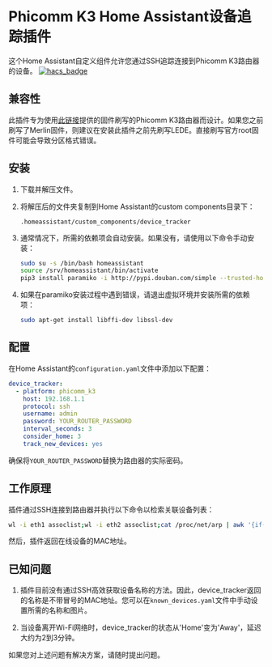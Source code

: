 # Phicomm K3 Home Assistant设备追踪插件

这个Home Assistant自定义组件允许您通过SSH追踪连接到Phicomm K3路由器的设备。
[![hacs_badge](https://img.shields.io/badge/HACS-Default-41BDF5.svg?style=for-the-badge)](https://github.com/hacs/integration)

## 兼容性

此插件专为使用[此链接](https://tbvv.net/posts/0101-k3)提供的固件刷写的Phicomm K3路由器而设计。如果您之前刷写了Merlin固件，则建议在安装此插件之前先刷写LEDE。直接刷写官方root固件可能会导致分区格式错误。

## 安装

1. 下载并解压文件。
2. 将解压后的文件夹复制到Home Assistant的custom components目录下：

    ```
    .homeassistant/custom_components/device_tracker
    ```

3. 通常情况下，所需的依赖项会自动安装。如果没有，请使用以下命令手动安装：

    ```bash
    sudo su -s /bin/bash homeassistant
    source /srv/homeassistant/bin/activate
    pip3 install paramiko -i http://pypi.douban.com/simple --trusted-host pypi.douban.com
    ```

4. 如果在paramiko安装过程中遇到错误，请退出虚拟环境并安装所需的依赖项：

    ```bash
    sudo apt-get install libffi-dev libssl-dev
    ```

## 配置

在Home Assistant的`configuration.yaml`文件中添加以下配置：

```yaml
device_tracker:
  - platform: phicomm_k3
    host: 192.168.1.1
    protocol: ssh
    username: admin
    password: YOUR_ROUTER_PASSWORD
    interval_seconds: 3
    consider_home: 3
    track_new_devices: yes
```

确保将`YOUR_ROUTER_PASSWORD`替换为路由器的实际密码。

## 工作原理

插件通过SSH连接到路由器并执行以下命令以检索关联设备列表：

```bash
wl -i eth1 assoclist;wl -i eth2 assoclist;cat /proc/net/arp | awk '{if(NR>1) print $4}'
```

然后，插件返回在线设备的MAC地址。

## 已知问题

1. 插件目前没有通过SSH高效获取设备名称的方法。因此，device_tracker返回的名称是不带冒号的MAC地址。您可以在`known_devices.yaml`文件中手动设置所需的名称和图片。

2. 当设备离开Wi-Fi网络时，device_tracker的状态从'Home'变为'Away'，延迟大约为2到3分钟。

如果您对上述问题有解决方案，请随时提出问题。
